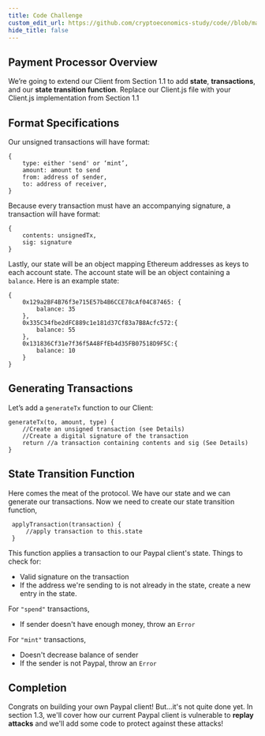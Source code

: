 ```yaml
---
title: Code Challenge
custom_edit_url: https://github.com/cryptoeconomics-study/code//blob/master/c1_CentralPaymentOperator/1.2%20-%20State%20Transitions%20%26%20Payment%20Processor%20Implementation/README.md
hide_title: false
---
```

<!-- This file is generated by /website/scripts/sync-util.js - changes will be overwritten! -->

## Payment Processor Overview

We’re going to extend our Client from Section 1.1 to add **state**, **transactions**, and our **state transition function**. Replace our Client.js file with your Client.js implementation from Section 1.1 

## Format Specifications

Our unsigned transactions will have format: 
```
{
    type: either 'send' or ‘mint’,
    amount: amount to send
    from: address of sender,
    to: address of receiver,
}
```
Because every transaction must have an accompanying signature, a transaction will have format:
```
{
    contents: unsignedTx,
    sig: signature
}
```

Lastly, our state will be an object mapping Ethereum addresses as keys to each account state. The account state will be an object containing a `balance`. Here is an example state: 

```
{
    0x129a2BF4B76f3e715E57b4B6CCE78cAf04C87465: {
        balance: 35
    },
    0x335C34fbe2dFC889c1e181d37Cf83a7B8Acfc572:{
        balance: 55
    },
    0x131836Cf31e7f36f5A48FfEb4d35FB07518D9F5C:{
        balance: 10
    }
}
```

## Generating Transactions

Let’s add a `generateTx` function to our Client:
```
generateTx(to, amount, type) {
    //Create an unsigned transaction (see Details)
    //Create a digital signature of the transaction
    return //a transaction containing contents and sig (See Details) 
}
```

## State Transition Function

Here comes the meat of the protocol. We have our state and we can generate our transactions. Now we need to create our state transition function,
```
 applyTransaction(transaction) {
     //apply transaction to this.state
 }
```
This function applies a transaction to our Paypal client's state.
Things to check for: 

* Valid signature on the transaction
* If the address we're sending to is not already in the state, create a new entry in the state.

For `"spend"` transactions,

* If sender doesn't have enough money, throw an `Error`

For `"mint"` transactions,

* Doesn't decrease balance of sender
* If the sender is not Paypal, throw an `Error`

## Completion

Congrats on building your own Paypal client! But...it's not quite done yet. In section 1.3, we'll cover how our current Paypal client is vulnerable to **replay attacks** and we'll add some code to protect against these attacks!

